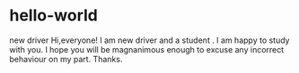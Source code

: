 # hello-world
new driver
Hi,everyone!
I am new driver and a student .
I am happy to study with you.
I hope you will be magnanimous enough to excuse any incorrect behaviour on my part.
Thanks.
